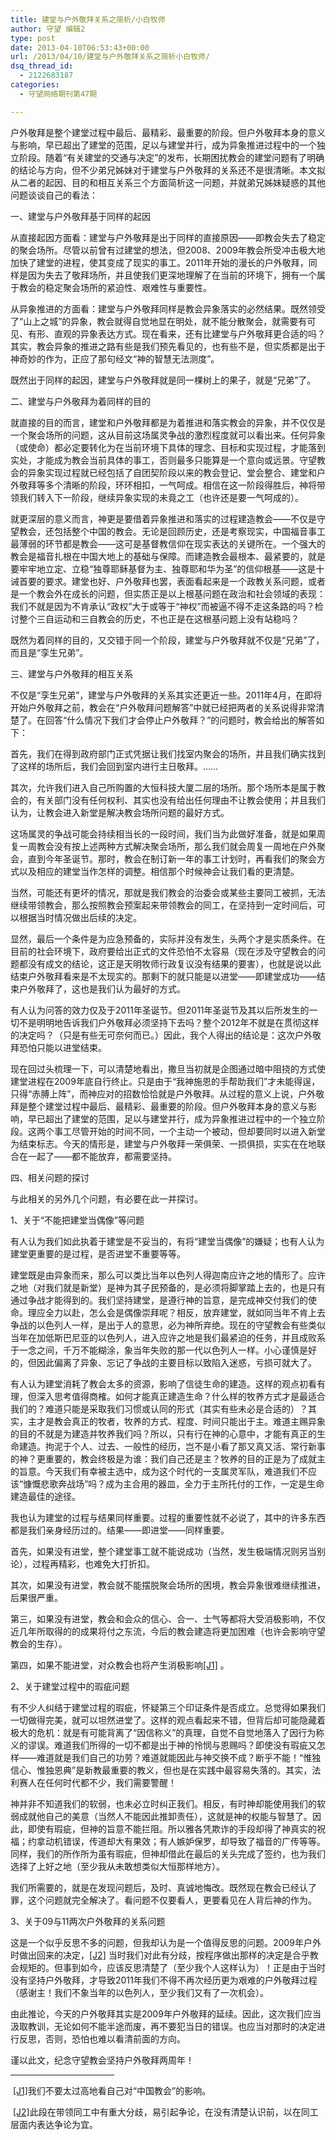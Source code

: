 ```yaml
---
title: 建堂与户外敬拜关系之简析/小白牧师
author: 守望 编辑2
type: post
date: 2013-04-10T06:53:43+00:00
url: /2013/04/10/建堂与户外敬拜关系之简析小白牧师/
dsq_thread_id:
  - 2122683187
categories:
  - 守望网络期刊第47期

---
```

<p class="mceWPmore" title="更多...">
  户外敬拜是整个建堂过程中最后、最精彩、最重要的阶段。但户外敬拜本身的意义与影响，早已超出了建堂的范围，足以与建堂并行，成为异象推进过程中的一个独立阶段。<!--more-->随着“有关建堂的交通与决定”的发布，长期困扰教会的建堂问题有了明确的结论与方向，但不少弟兄姊妹对于建堂与户外敬拜的关系还不是很清晰。本文拟从二者的起因、目的和相互关系三个方面简析这一问题，并就弟兄姊妹疑惑的其他问题谈谈自己的看法：
</p>

一、建堂与户外敬拜基于同样的起因

从直接起因方面看：建堂与户外敬拜是出于同样的直接原因——即教会失去了稳定的聚会场所。尽管以前曾有过建堂的想法，但2008、2009年教会所受冲击极大地加快了建堂的进程，使其变成了现实的事工。2011年开始的漫长的户外敬拜，同样是因为失去了敬拜场所，并且使我们更深地理解了在当前的环境下，拥有一个属于教会的稳定聚会场所的紧迫性、艰难性与重要性。

从异象推进的方面看：建堂与户外敬拜同样是教会异象落实的必然结果。既然领受了“山上之城”的异象，教会就得自觉地显在明处，就不能分散聚会，就需要有可见、有形、直观的异象表达方式。现在看来，还有比建堂与户外敬拜更合适的吗？其实，教会异象的推进之路有些是我们预先看见的，也有些不是，但实质都是出于神奇妙的作为，正应了那句经文“神的智慧无法测度”。

既然出于同样的起因，建堂与户外敬拜就是同一棵树上的果子，就是“兄弟”了。

二、建堂与户外敬拜为着同样的目的

就直接的目的而言，建堂和户外敬拜都是为着推进和落实教会的异象，并不仅仅是一个聚会场所的问题，这从目前这场属灵争战的激烈程度就可以看出来。任何异象（或使命）都必定要转化为在当前环境下具体的理念、目标和实现过程，才能落到实处，才能成为教会当前具体的事工，否则最多只能算是一个意向或远景。守望教会的异象实现过程就已经包括了自团契阶段以来的教会登记、堂会整合、建堂和户外敬拜等多个清晰的阶段，环环相扣，一气呵成。相信在这一阶段得胜后，神将带领我们转入下一阶段，继续异象实现的未竟之工（也许还是要一气呵成的）。

就更深层的意义而言，神更是要借着异象推进和落实的过程建造教会——不仅是守望教会，还包括整个中国的教会。无论是回顾历史，还是考察现实，中国福音事工最薄弱的环节都是教会——这可是基督教信仰在现实表达的关键所在。一个强大的教会是福音扎根在中国大地上的基础与保障。而建造教会最根本、最紧要的，就是要牢牢地立定、立稳“独尊耶稣基督为主、独尊耶和华为圣”的信仰根基——这是十诫首要的要求。建堂也好、户外敬拜也罢，表面看起来是一个政教关系问题，或者是一个教会外在成长的问题，但实质正是以上根基问题在政治和社会领域的表现：我们不就是因为不肯承认“政权”大于或等于“神权”而被逼不得不走这条路的吗？检讨整个三自运动和三自教会的历史，不也正是在这根基问题上没有站稳吗？

既然为着同样的目的，又交错于同一个阶段，建堂与户外敬拜就不仅是“兄弟”了，而且是“孪生兄弟”。

三、建堂与户外敬拜的相互关系

不仅是“孪生兄弟”，建堂与户外敬拜的关系其实还更近一些。2011年4月，在即将开始户外敬拜之前，教会在“户外敬拜问题解答”中就已经把两者的关系说得非常清楚了。在回答“什么情况下我们才会停止户外敬拜？”的问题时，教会给出的解答如下：

首先，我们在得到政府部门正式凭据让我们找室内聚会的场所，并且我们确实找到了这样的场所后，我们会回到室内进行主日敬拜。……

其次，允许我们进入自己所购置的大恒科技大厦二层的场所。那个场所本是属于教会的，有关部门没有任何权利、其实也没有给出任何理由不让教会使用；并且我们认为，让教会进入新堂是解决教会场所问题的最好方式。

这场属灵的争战可能会持续相当长的一段时间，我们当为此做好准备，就是如果周复一周教会没有按上述两种方式解决聚会场所，那么我们就会周复一周地在户外聚会，直到今年圣诞节。那时，教会在制订新一年的事工计划时，再看我们的聚会方式以及相应的建堂当作怎样的调整。相信那个时候神会让我们看的更清楚。

当然，可能还有更坏的情况，那就是我们教会的治委会或某些主要同工被抓，无法继续带领教会，那么按照教会预案起来带领教会的同工，在坚持到一定时间后，可以根据当时情况做出后续的决定。

显然，最后一个条件是为应急预备的，实际并没有发生，头两个才是实质条件。在目前的社会环境下，政府要给出正式的文件恐怕不太容易（现在涉及守望教会的问题都没有成文的结论，这正是天明牧师行政复议没有结果的要害），也就是说以此结束户外敬拜看来是不太现实的。那剩下的就只能是以进堂——即建堂成功——结束户外敬拜了，这也是我们认为最好的方式。

有人认为问答的效力仅及于2011年圣诞节。但2011年圣诞节及其以后所发生的一切不是明明地告诉我们户外敬拜必须坚持下去吗？整个2012年不就是在贯彻这样的决定吗？（只是有些无可奈何而已。）因此，我个人得出的结论是：这次户外敬拜恐怕只能以进堂结束。

现在回过头梳理一下，可以清楚地看出，撒旦当初就是企图通过暗中阻挠的方式使建堂进程在2009年底自行终止。只是由于“我神施恩的手帮助我们”才未能得逞，只得“赤膊上阵”，而神应对的招数恰恰就是户外敬拜。从过程的意义上说，户外敬拜是整个建堂过程中最后、最精彩、最重要的阶段。但户外敬拜本身的意义与影响，早已超出了建堂的范围，足以与建堂并行，成为异象推进过程中的一个独立阶段。这两个事工尽管开始的时间不同，一个主动一个被动，但却要同时以进入新堂为结束标志。今天的情形是，建堂与户外敬拜一荣俱荣、一损俱损，实实在在地联合在一起了——都不能放弃，都需要坚持。

四、相关问题的探讨

与此相关的另外几个问题，有必要在此一并探讨。

1、关于“不能把建堂当偶像”等问题

有人认为我们如此执着于建堂是不妥当的，有将“建堂当偶像”的嫌疑；也有人认为建堂更重要的是过程，是否进堂不重要等等。

建堂既是由异象而来，那么可以类比当年以色列人得迦南应许之地的情形了。应许之地（对我们就是新堂）是神为其子民预备的，是必须将脚掌踏上去的，也是只有通过争战才能得到的。我们坚持建堂，是遵行神的旨意，是完成神交付我们的使命。理应全力以赴，怎么会是偶像崇拜呢？相反，放弃建堂，就如同当年不肯上去争战的以色列人一样，是出于人的意思，必为神所弃绝。现在的守望教会有些类似当年在加低斯巴尼亚的以色列人，进入应许之地是我们最紧迫的任务，并且成败系于一念之间，千万不能糊涂，象当年失败的那一代以色列人一样。小心谨慎是好的，但因此偏离了异象、忘记了争战的主要目标以致陷入迷惑，亏损可就大了。

有人认为建堂消耗了教会太多的资源，影响了信徒生命的建造。这样的观点初看有理，但深入思考值得商榷。如何才能真正建造生命？什么样的牧养方式才是最适合我们的？难道只能是采取我们习惯或认同的形式（其实有些未必是合适的）？其实，主才是教会真正的牧者，牧养的方式、程度、时间只能出于主。难道主赐异象的目的不就是为建造并牧养我们吗？所以，只有行在神的心意中，才能有真正的生命建造。拘泥于个人、过去、一般性的经历，岂不是小看了那又真又活、常行新事的神？更重要的，教会终极是为谁：我们自己还是主？牧养的目的正是为了成就主的旨意。今天我们有幸被主选中，成为这个时代的一支属灵军队，难道我们不应该“慷慨悲歌奔战场”吗？成为主合用的器皿，全力于主所托付的工作，一定是生命建造最佳的途径。

我也认为建堂的过程与结果同样重要。过程的重要性就不必说了，其中的许多东西都是我们亲身经历过的。结果——即进堂——同样重要。

首先，如果没有进堂，整个建堂事工就不能说成功（当然，发生极端情况则另当别论），过程再精彩，也难免大打折扣。

其次，如果没有进堂，教会就不能摆脱聚会场所的困境，教会异象很难继续推进，后果很严重。

第三，如果没有进堂，教会和会众的信心、合一、士气等都将大受消极影响，不仅近几年所取得的的成果将付之东流，今后的教会建造将更加困难（也许会影响守望教会的生存）。

第四，如果不能进堂，对众教会也将产生消极影响[[J1]][1] 。

2、关于建堂过程中的瑕疵问题

有不少人纠结于建堂过程的瑕疵，怀疑第三个印证条件是否成立。总觉得如果我们一切做得完美，就可以坦然进堂了。这样的观点看起来不错，但背后却可能隐藏着极大的危机：就是有可能背离了“因信称义”的真理，自觉不自觉地落入了因行为称义的谬误。难道我们所得的一切不都是出于神的怜悯与恩赐吗？即使没有瑕疵又怎样——难道就是我们自己的功劳？难道就能因此与神交换不成？断乎不能！“惟独信心、惟独恩典”是新教最重要的教义，但也是在实践中最容易失落的。其实，法利赛人在任何时代都不少，我们需要警醒！

神并非不知道我们的软弱，也未必立时纠正我们。相反，有时神却能使用我们的软弱成就他自己的美意（当然人不能因此推卸责任），这就是神的权能与智慧了。因此，即使有瑕疵，但神的旨意不能拦阻。所以雅各凭欺诈的手段却得了神真实的祝福；约拿动机错误，传道却大有果效；有人嫉妒保罗，却导致了福音的广传等等。同样，我们的所作所为虽有瑕疵，但神却借此在最后的关头完成了签约，也为我们选择了上好之地（至少我从未敢想类似大恒那样地方）。

我们所需要的，就是在发现问题后，及时、真诚地悔改。既然现在教会已经认了罪，这个问题就完全解决了。看问题不仅要看人，更要看见在人背后神的作为。

3、关于09与11两次户外敬拜的关系问题

这是一个似乎反思不多的问题，但我却认为是一个值得反思的问题。2009年户外时做出回来的决定，[[J2]][2] 当时我们对此有分歧，按程序做出那样的决定是合乎教会规矩的。但事到如今，应该反思清楚了（至少我个人这样认为）！正是由于当时没有坚持户外敬拜，才导致2011年我们不得不再次经历更为艰难的户外敬拜过程（感谢主！我们不象当年的以色列人，至少我们又有了一次机会）。

由此推论，今天的户外敬拜其实是2009年户外敬拜的延续。因此，这次我们应当汲取教训，无论如何不能半途而废，再不要犯当日的错误。也应当对那时的决定进行反思，否则，恐怕也难以看清前面的方向。

谨以此文，纪念守望教会坚持户外敬拜两周年！

<div>
  <hr align="left" size="1" width="33%" />
  
  <div>
    <div>
      <p>
         <a href="#_msoanchor_1">[J1]</a>我们不要太过高地看自己对“中国教会”的影响。
      </p>
    </div>
  </div>
  
  <div>
    <div>
      <p>
         <a href="#_msoanchor_2">[J2]</a>此段在带领同工中有重大分歧，易引起争论，在没有清楚认识前，以在同工层面内表达争论为宜。
      </p>
    </div>
  </div>
</div>

 [1]: #_msocom_1
 [2]: #_msocom_2